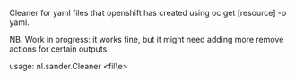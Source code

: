 Cleaner for yaml files that openshift has created using oc get [resource] -o yaml. 

NB. Work in progress: it works fine, but it might need adding more remove actions for certain outputs.

usage: nl.sander.Cleaner \<fil\e>
